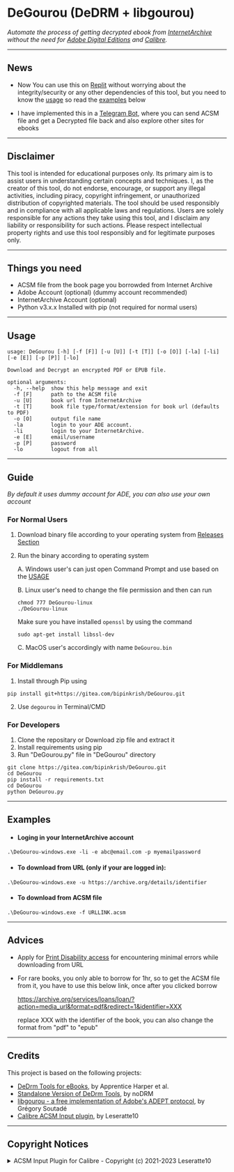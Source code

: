 # DeGourou (DeDRM + libgourou)

_Automate the process of getting decrypted ebook from [InternetArchive](https://archive.org/) without the need for [Adobe Digital Editions](https://www.adobe.com/in/solutions/ebook/digital-editions/download.html) and [Calibre](https://calibre-ebook.com/)._

---

## News

* Now You can use this on [Replit](https://replit.com/@bipinkrish/DeGourou) without worrying about the integrity/security or any other dependencies of this tool, but you need to know the [usage](#usage) so read the [examples](#examples) below

* I have implemented this in a [Telegram Bot](https://t.me/ebooooksbot), where you can send ACSM file and get a Decrypted file back and also explore other sites for ebooks

---

## Disclaimer

This tool is intended for educational purposes only. Its primary aim is to assist users in understanding certain concepts and techniques. I, as the creator of this tool, do not endorse, encourage, or support any illegal activities, including piracy, copyright infringement, or unauthorized distribution of copyrighted materials. The tool should be used responsibly and in compliance with all applicable laws and regulations. Users are solely responsible for any actions they take using this tool, and I disclaim any liability or responsibility for such actions. Please respect intellectual property rights and use this tool responsibly and for legitimate purposes only.

---

## Things you need

* ACSM file from the book page you borrowded from Internet Archive
* Adobe Account (optional) (dummy account recommended)
* InternetArchive Account (optional)
* Python v3.x.x Installed with pip (not required for normal users)

---

## Usage

```
usage: DeGourou [-h] [-f [F]] [-u [U]] [-t [T]] [-o [O]] [-la] [-li] [-e [E]] [-p [P]] [-lo]

Download and Decrypt an encrypted PDF or EPUB file.

optional arguments:
  -h, --help  show this help message and exit
  -f [F]      path to the ACSM file
  -u [U]      book url from InternetArchive
  -t [T]      book file type/format/extension for book url (defaults to PDF)
  -o [O]      output file name
  -la         login to your ADE account.
  -li         login to your InternetArchive.
  -e [E]      email/username
  -p [P]      password
  -lo         logout from all
```

---

## Guide

*By default it uses dummy account for ADE, you can also use your own account*
### For Normal Users

1. Download binary file according to your operating system from [Releases Section](https://gitea.com/bipinkrish/DeGourou/releases)
2. Run the binary according to operating system

    A. Windows user's can just open Command Prompt and use based on the [USAGE](https://github.com/bipinkrish/DeGourou#usage)

    B. Linux user's need to change the file permission and then can run

    ```
    chmod 777 DeGourou-linux
    ./DeGourou-linux
    ```

    Make sure you have installed `openssl` by using the command

    ```
    sudo apt-get install libssl-dev
    ```

    C. MacOS user's accordingly with name ```DeGourou.bin```

### For Middlemans

1. Install through Pip using 

  ```
  pip install git+https://gitea.com/bipinkrish/DeGourou.git
  ```

2. Use `degourou` in Terminal/CMD

### For Developers

1. Clone the repositary or Download zip file and extract it
2. Install requirements using pip
3. Run "DeGourou.py" file in "DeGourou" directory


```
git clone https://gitea.com/bipinkrish/DeGourou.git
cd DeGourou
pip install -r requirements.txt
cd DeGourou
python DeGourou.py
```

---
## Examples


* #### Loging in your InternetArchive account

```
.\DeGourou-windows.exe -li -e abc@email.com -p myemailpassword
```
* #### To download from URL (only if your are logged in):

```
.\DeGourou-windows.exe -u https://archive.org/details/identifier
```

* #### To download from ACSM file

```
.\DeGourou-windows.exe -f URLLINK.acsm
```

---

## Advices

* Apply for [Print Disability access](https://docs.google.com/forms/d/e/1FAIpQLScSBbT17HSQywTm-fQawOK7G4dN-QPbDWNstdfvysoKTXCjKA/viewform) for encountering minimal errors while downloading from URL

* For rare books, you only able to borrow for 1hr, so to get the ACSM file from it, you have to use this below link, once after you clicked borrow
  
  https://archive.org/services/loans/loan/?action=media_url&format=pdf&redirect=1&identifier=XXX
  
  replace XXX with the identifier of the book, you can also change the format from "pdf" to "epub"

---
## Credits

This project is based on the following projects:

* [DeDrm Tools for eBooks](https://github.com/apprenticeharper/DeDRM_tools), by Apprentice Harper et al.
* [Standalone Version of DeDrm Tools](https://github.com/noDRM/DeDRM_tools), by noDRM
* [libgourou - a free implementation of Adobe's ADEPT protocol](https://indefero.soutade.fr//p/libgourou/), by Grégory Soutadé
* [Calibre ACSM Input plugin](https://github.com/Leseratte10/acsm-calibre-plugin), by Leseratte10

---

## Copyright Notices

<details>
  <summary>ACSM Input Plugin for Calibre - Copyright (c) 2021-2023 Leseratte10</summary>

```
ACSM Input Plugin for Calibre - Copyright (c) 2021-2023 Leseratte10
ACSM Input Plugin for Calibre / acsm-calibre-plugin
Formerly known as "DeACSM"
Copyright (c) 2021-2023 Leseratte10

This software is based on a Python reimplementation of the C++ library 
"libgourou" by Grégory Soutadé which is under the LGPLv3 or later 
license (http://indefero.soutade.fr/p/libgourou/).

I have no idea whether a reimplementation in another language counts 
as "derivative use", so just in case it does, I'm putting this project 
under the GPLv3 (which is allowed in the LGPLv3 license) to prevent any 
licensing issues. 

This program is free software: you can redistribute it and/or modify
it under the terms of the GNU General Public License as published by
the Free Software Foundation, either version 3 of the License, or
(at your option) any later version.

This program is distributed in the hope that it will be useful,
but WITHOUT ANY WARRANTY; without even the implied warranty of
MERCHANTABILITY or FITNESS FOR A PARTICULAR PURPOSE.  See the
GNU General Public License for more details.

You should have received a copy of the GNU General Public License
along with this program.  If not, see <http://www.gnu.org/licenses/>.

See the "LICENSE" file for a full copy of the GNU GPL v3.

========================================================================

libgourou:
Copyright 2021 Grégory Soutadé

This file is part of libgourou.

libgourou is free software: you can redistribute it and/or modify
it under the terms of the GNU Lesser General Public License as published by
the Free Software Foundation, either version 3 of the License, or
(at your option) any later version.

libgourou is distributed in the hope that it will be useful,
but WITHOUT ANY WARRANTY; without even the implied warranty of
MERCHANTABILITY or FITNESS FOR A PARTICULAR PURPOSE.  See the
GNU Lesser General Public License for more details.
You should have received a copy of the GNU Lesser General Public License
along with libgourou. If not, see <http://www.gnu.org/licenses/>.
```
</details>
